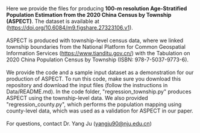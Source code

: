 <br>Here we provide the files for producing **100-m resolution Age-Stratified Population Estimation from the 2020 China Census by Township (ASPECT)**. The dataset is available at (https://doi.org/10.6084/m9.figshare.27323106.v1).<br/>
<br>ASPECT is produced with township-level census data, where we linked township boundaries from the National Platform for Common Geospatial Information Services (https://www.tianditu.gov.cn/) with the Tabulation on 2020 China Population Census by Township (ISBN: 978-7-5037-9773-6).<br/> 
<br>We provide the code and a sample input dataset as a demonstration for our production of ASPECT. To run this code, make sure you download this repository and download the input files (follow the instructions in Data/README.md). In the code folder, "regression_township.py" produces ASPECT using the township-level data. We also provided "regression_county.py", which performs the population mapping using county-level data, which was used as a validation for ASPECT in our paper.<br/>
<br>For questions, contact Dr. Yang Ju (yangju90@nju.edu.cn) <br/>
